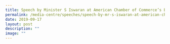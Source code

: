```yaml
---
title: Speech by Minister S Iswaran at American Chamber of Commerce’s Balestier Series
permalink: /media-centre/speeches/speech-by-mr-s-iswaran-at-american-chamber-of-commerce-balestier-series/
date: 2019-09-17
layout: post
description: ""
image: ""
---
```

